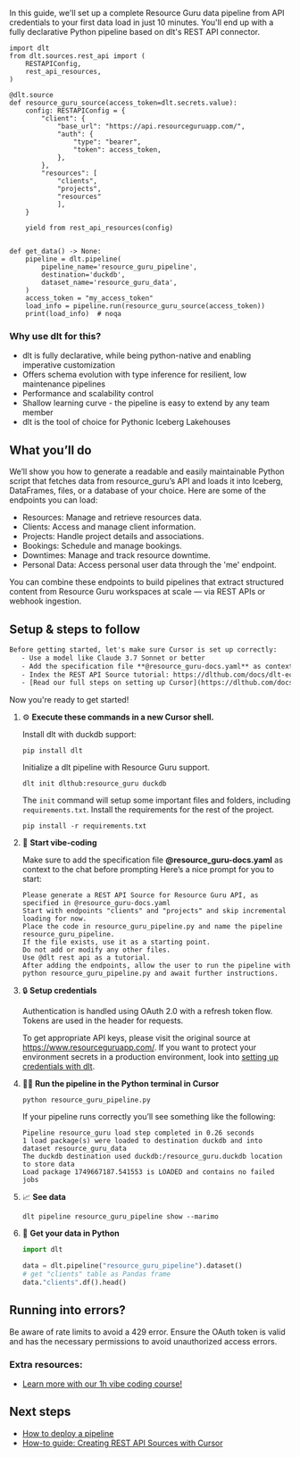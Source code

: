 In this guide, we'll set up a complete Resource Guru data pipeline from API credentials to your first data load in just 10 minutes. You'll end up with a fully declarative Python pipeline based on dlt's REST API connector.

```python-outcome
import dlt
from dlt.sources.rest_api import (
    RESTAPIConfig,
    rest_api_resources,
)

@dlt.source
def resource_guru_source(access_token=dlt.secrets.value):
    config: RESTAPIConfig = {
        "client": {
            "base_url": "https://api.resourceguruapp.com/",
            "auth": {
                "type": "bearer",
                "token": access_token,
            },
        },
        "resources": [
            "clients",
            "projects",
            "resources"
            ],
    }

    yield from rest_api_resources(config)


def get_data() -> None:
    pipeline = dlt.pipeline(
        pipeline_name='resource_guru_pipeline',
        destination='duckdb',
        dataset_name='resource_guru_data', 
    )
    access_token = "my_access_token"
    load_info = pipeline.run(resource_guru_source(access_token))
    print(load_info)  # noqa
```

### Why use dlt for this?

- dlt is fully declarative, while being python-native and enabling imperative customization
- Offers schema evolution with type inference for resilient, low maintenance pipelines
- Performance and scalability control
- Shallow learning curve - the pipeline is easy to extend by any team member
- dlt is the tool of choice for Pythonic Iceberg Lakehouses

## What you’ll do

We’ll show you how to generate a readable and easily maintainable Python script that fetches data from resource_guru’s API and loads it into Iceberg, DataFrames, files, or a database of your choice. Here are some of the endpoints you can load:

- Resources: Manage and retrieve resources data.
- Clients: Access and manage client information.
- Projects: Handle project details and associations.
- Bookings: Schedule and manage bookings.
- Downtimes: Manage and track resource downtime.
- Personal Data: Access personal user data through the 'me' endpoint.

You can combine these endpoints to build pipelines that extract structured content from Resource Guru workspaces at scale — via REST APIs or webhook ingestion.

## Setup & steps to follow

```default
Before getting started, let's make sure Cursor is set up correctly:
   - Use a model like Claude 3.7 Sonnet or better
   - Add the specification file **@resource_guru-docs.yaml** as context
   - Index the REST API Source tutorial: https://dlthub.com/docs/dlt-ecosystem/verified-sources/rest_api/ and add it to context as **@dlt rest api**
   - [Read our full steps on setting up Cursor](https://dlthub.com/docs/dlt-ecosystem/llm-tooling/cursor-restapi#23-configuring-cursor-with-documentation)
```

Now you're ready to get started! 

1. ⚙️ **Execute these commands in a new Cursor shell.**
    
    Install dlt with duckdb support:
    ```shell
    pip install dlt
    ```

    Initialize a dlt pipeline with Resource Guru support.
    ```shell
    dlt init dlthub:resource_guru duckdb
    ```

    The `init` command will setup some important files and folders, including `requirements.txt`. Install the requirements for the rest of the project.
    ```shell
    pip install -r requirements.txt
    ```
    
2. 🤠 **Start vibe-coding**
    
    Make sure to add the specification file **@resource_guru-docs.yaml** as context to the chat before prompting
    Here’s a nice prompt for you to start: 
    
    ```prompt
    Please generate a REST API Source for Resource Guru API, as specified in @resource_guru-docs.yaml 
    Start with endpoints "clients" and "projects" and skip incremental loading for now. 
    Place the code in resource_guru_pipeline.py and name the pipeline resource_guru_pipeline. 
    If the file exists, use it as a starting point. 
    Do not add or modify any other files. 
    Use @dlt rest api as a tutorial. 
    After adding the endpoints, allow the user to run the pipeline with python resource_guru_pipeline.py and await further instructions.
    ```

    
3. 🔒 **Setup credentials** 
    
    Authentication is handled using OAuth 2.0 with a refresh token flow. Tokens are used in the header for requests.
    
    To get appropriate API keys, please visit the original source at https://www.resourceguruapp.com/.
    If you want to protect your environment secrets in a production environment, look into [setting up credentials with dlt](https://dlthub.com/docs/walkthroughs/add_credentials).
    
4. 🏃‍♀️ **Run the pipeline in the Python terminal in Cursor**
    
    ```shell
    python resource_guru_pipeline.py
    ```
    
    If your pipeline runs correctly you’ll see something like the following:
    
    ```shell
    Pipeline resource_guru load step completed in 0.26 seconds
    1 load package(s) were loaded to destination duckdb and into dataset resource_guru_data
    The duckdb destination used duckdb:/resource_guru.duckdb location to store data
    Load package 1749667187.541553 is LOADED and contains no failed jobs
    ```
    
5. 📈 **See data**
    
    ```shell
    dlt pipeline resource_guru_pipeline show --marimo
    ```
    
6. 🐍 **Get your data in Python**
    
    ```python
    import dlt

   data = dlt.pipeline("resource_guru_pipeline").dataset()
   # get "clients" table as Pandas frame
   data."clients".df().head()
    ```

## Running into errors?

Be aware of rate limits to avoid a 429 error. Ensure the OAuth token is valid and has the necessary permissions to avoid unauthorized access errors.

### Extra resources:

- [Learn more with our 1h vibe coding course!](https://www.youtube.com/watch?v=GGid70rnJuM)

## Next steps

- [How to deploy a pipeline](https://dlthub.com/docs/walkthroughs/deploy-a-pipeline)
- [How-to guide: Creating REST API Sources with Cursor](https://dlthub.com/docs/dlt-ecosystem/llm-tooling/cursor-restapi)